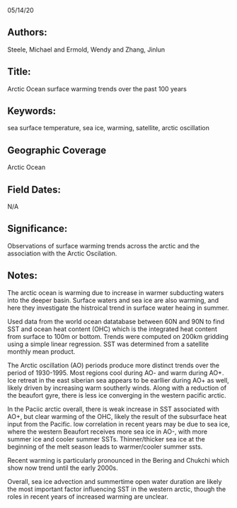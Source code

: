05/14/20
## Authors:
Steele, Michael and Ermold, Wendy and Zhang, Jinlun
## Title:
Arctic Ocean surface warming trends over the past 100 years
## Keywords:
sea surface temperature, sea ice, warming, satellite, arctic oscillation
## Geographic Coverage
Arctic Ocean
## Field Dates:
N/A
## Significance:
Observations of surface warming trends across the arctic and the association with the Arctic Oscilation.

## Notes:
The arctic ocean is warming due to increase in warmer subducting waters into the deeper basin. Surface waters and sea ice are also warming, and here they investigate the histroical trend in surface water heaing in summer.

Used data from the world ocean datatabase between 60N and 90N to find SST and ocean heat content (OHC) which is the integrated heat content from surface to 100m or bottom. Trends were computed on 200km gridding using a simple linear regression. SST was determined from a satellite monthly mean product.

The Arctic oscillation (AO) periods produce more distinct trends over the period of 1930-1995. Most regions cool during AO- and warm during AO+. Ice retreat in the east siberian sea appears to be earllier during AO+ as well, likely driven by increasing warm southerly winds. Along with a reduction of the beaufort gyre, there is less ice converging in the western pacific arctic.

In the Paciic arctic overall, there is weak increase in SST associated with AO+, but clear warming of the OHC, likely the result of the subsurface heat input from the Pacific. low correlation in recent years may be due to sea ice, where the western Beaufort receives more sea ice in AO-, with more summer ice and cooler summer SSTs. Thinner/thicker sea ice at the beginning of the melt season leads to warmer/cooler summer ssts.

Recent warming is particularly pronounced in the Bering and Chukchi which show now trend until the early 2000s.

Overall, sea ice advection and summertime open water duration are likely the most important factor influencing SST in the western arctic, though the roles in recent years of increased warming are unclear.
